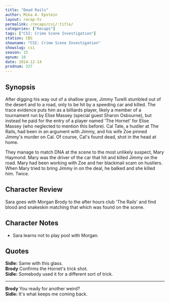 ```yaml
---
title: "Dead Rails"
author: Mika A. Epstein
layout: recap-tv
permalink: /recaps/csi/:title/
categories: ["Recaps"]
tags: ["CSI: Crime Scene Investigation"]
station: CBS
showname: "CSI: Crime Scene Investigation"
showslug: csi
season: 15  
epnum: 10  
date: 2014-12-14
prodnum: 327  
---
```


## Synopsis

After digging his way out of a shallow grave, Jimmy Turelli stumbled out of the desert and to a road, only to be hit by a speeding car and killed. The trace evidence puts him as a billiards player, likely a member of a tournament run by Elise Massey (special guest Sharon Osbourne), but instead he paid for the entry of a player named 'The Hornet' for Elise Massey (who neglected to mention this before). Cal Tate, a hustler at The Rails, had been in an argument with Jimmy, and his wife Zoe pinned Jimmy's murder on Cal. Of course, Cal's found dead, shot in the head at home.

They manage to match DNA at the scene to the most unlikely suspect, Mary Haymond. Mary was the driver of the car that hit and killed Jimmy on the road. Mary had been working with Zoe and her blackmail scam on hustlers. When Mary tried to bring Jimmy in on the deal, he balked and she killed him. Twice.

## Character Review

Sara goes with Morgan Brody to the after hours club 'The Rails' and find blood and snakeskin matching that which was found on the scene.

## Character Notes

* Sara learns not to play pool with Morgan.

## Quotes

**Sidle:** Same with this glass.  
**Brody** Confirms the Hornet's trick shot.  
**Sidle:** Somebody used it for a different sort of trick.  

- - -

**Brody** You ready for another weird?  
**Sidle:** It's what keeps me coming back.  
